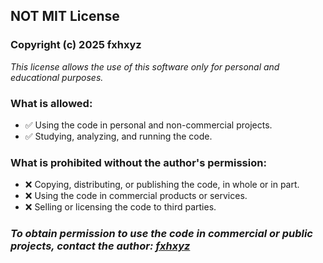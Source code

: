 ## NOT MIT License

### Copyright (c) 2025 fxhxyz

_This license allows the use of this software only for personal and educational purposes._

### What is allowed:

+ ✅ Using the code in personal and non-commercial projects.
+ ✅ Studying, analyzing, and running the code.

### What is prohibited without the author's permission:

+ ❌ Copying, distributing, or publishing the code, in whole or in part.
+ ❌ Using the code in commercial products or services.
+ ❌ Selling or licensing the code to third parties.

### _To obtain permission to use the code in commercial or public projects, contact the author: [fxhxyz](https://t.me/fxhxyz)_
